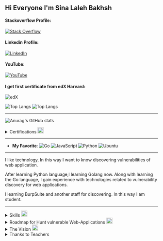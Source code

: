 ## Hi Everyone I'm Sina Laleh Bakhsh

<h4>Stackoverflow Profile:</h4>
<a href="https://stackoverflow.com/users/17351206/sina-lalebakhsh">
<img alt="Stack Overflow	" 
src="https://img.shields.io/badge/-Stackoverflow-FE7A16?style=flat&logo=stack-overflowlogoColor=white" />
</a>

<h4>Linkedin Profile:</h4>
<a href="https://www.linkedin.com/in/sina-lalebakhsh/">
<img alt="LinkedIn" 
src="https://img.shields.io/badge/linkedin-%230077B5.svg?style=flat&logo=linkedinlogoColor=white" />
</a>


<h4>YouTube:</h4>
<a href="https://www.youtube.com/channel/UCy6DohgDr2X9ZLAMdxYu_aA">
<img alt="YouTube" 
src="https://img.shields.io/badge/-YouTube-red?style=for-the-badge&logo=youtube" />
</a>



<h4>I get first certificate from edX Harvard:</h4>

![edX](https://img.shields.io/badge/edX-%2302262B.svg?style=for-the-badge&logo=edX&logoColor=white)


![Top Langs](https://github-readme-stats.vercel.app/api/top-langs/?username=sinalalebakhsh&theme=blue-green&layout=pie&hide_progress=true) ![Top Langs](https://github-readme-stats.vercel.app/api/top-langs/?username=sinalalebakhsh&theme=blue-green)

---
![Anurag's GitHub stats](https://github-readme-stats.vercel.app/api?username=sinalalebakhsh&theme=blue-green&show_icons=true)

<details>
  <summary>Certifications 
    <img src="https://github.com/sinalalebakhsh/sinalalebakhsh/blob/main/grype.png" 
    width="20" 
    height="20" 
    alt="grype"/>
  </summary>
  <p align="center">
    <img 
    src="https://github.com/sinalalebakhsh/sinalalebakhsh/blob/main/harvard%20Cer.png" 
    alt="Alt text" 
    title="Sina Lalehbakhsh" 
    width="450" 
    align="center" 
    border-radius="8px"> 
  </p>
</details>

---

- **My Favorite**:
  ![Go](https://img.shields.io/badge/go-%2300ADD8.svg?style=for-the-badge&logo=go&logoColor=white)
  ![JavaScript](https://img.shields.io/badge/javascript-%23323330.svg?style=for-the-badge&logo=javascript&logoColor=%23F7DF1E)
  ![Python](https://img.shields.io/badge/python-3670A0?style=for-the-badge&logo=python&logoColor=ffdd54)
  ![Ubuntu](https://img.shields.io/badge/Ubuntu-E95420?style=for-the-badge&logo=ubuntu&logoColor=white)

---

<p>I like technology, In this way I want to know discovering vulnerabilities of web application.</p>

<p>After learning Python language,I learning Golang now. Along with learning the Go language, I gain experience with technologies related to vulnerability discovery for web applications.</p>

<p>I learning BurpSuite and another staff for discovering. In this way I am student.</p>

---

<details>
  <summary>Skills
      <img src="https://github.com/sinalalebakhsh/sinalalebakhsh/blob/main/nix.png" 
      width="20" 
      height="20" 
      alt="grype"/>
  </summary>

<h3 align="center">Web Scrapy with Golang</h3>

<h5 align="center">Create web-application - Web server </h5>
   <p align="center">
     <a href="https://skillicons.dev">
       <img src="https://skillicons.dev/icons?i=go"/>
   </p>

---

<p align="center">
    <a href="https://skillicons.dev">
      <img src="https://skillicons.dev/icons?i=bash,vim,nginx" />
    </a>
  </p>

</details>


<details>
  <summary>Roadmap for Hunt vulnerable Web-Applications
      <img src="https://github.com/sinalalebakhsh/sinalalebakhsh/blob/main/pnpm.png" 
      width="20" 
      height="20" 
      alt="grype"/>
  </summary>
<h2>In the security world, I think we need:</h2>

| Issue                        |                                       |
| ---------------------------- | ------------------------------------- |
| 1- Public Network Protocols  | Network+,TCP/IP,FTP,HTTP etc          |
| 2- Private Netwrok Protocols | VPN protocols like PPTP,L2TP,SSTP etc |
| 3- PortSwigger.net(OWASP)    | Solve every Labs with BurpSuite       |
| 4- Linux                     | more than yesterday!                  |
| 5- Programming               | in below                              |
| Bash (Bourne-again SHell)    | how many you want hunt it             |
| JavaScript                   | how many you want hunt it             |
| Golang                       | how many you want automation that     |

I think with this, we can understand how we can do. and what are we doing.

<h2>Pratice:</h2>

| Issue     | Avrage                           |
| --------- | -------------------------------- |
| TryHackMe | Solve every Labs                 |
| Link:     | https://tryhackme.com/           |
| rootme    | https://www.root-me.org/?lang=en |

I think with this, we can understand how we can do. and what are we doing.

</details>

<details>
  <summary>The Vision
      <img src="https://github.com/sinalalebakhsh/sinalalebakhsh/blob/main/snowflake-db.png" 
      width="20" 
      height="20" 
      alt="grype"/>  
  </summary>
  <h2>My Vision is Peace of World</h2>
 <p>My wish was speaking to my stars of dream sky. </p>
 <p>And now my wish has come true. </p>
 <p>Because all of you was my stars of dream sky. </p> 
 <p>all readers this page is my stars. </p>
 <p>Every teacher who taught me something became one of the stars of my night. </p>
 <p>You can never fight to achieve peace!!!!</p>
 <p>You can only go towards world peace by learning and teaching.</p>
 <p>Learning and teaching the meaning of freedom and awareness.</p>
 <p>Sina Lalehbakhsh 2023 January - 1401 Bahman</p>
 </details>

<details>
	<summary>
		Thanks to Teachers
	</summary>
	<h2>Thanks to All teachers , Since I was born.</h2>
	<h6>Mr. Ramezaani my math teacher</h6>
	<h6>Mr. Raayi my art teacher</h6>
	<h6>Mohammad Hadi Haji Hosseinin from Codingyar.com</h6>
	<h6>Mahdi Jabinpoor from abzarwp.com or .ir</h6>
	<h6>Mr.Jadi from Jadi.net</h6>
	<h6>Yashar Shaahin Zaadeh from memoryleaks.ir or .com</h6>
</details>
